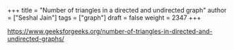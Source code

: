 +++
title = "Number of triangles in a directed and undirected graph"
author = ["Seshal Jain"]
tags = ["graph"]
draft = false
weight = 2347
+++

<https://www.geeksforgeeks.org/number-of-triangles-in-directed-and-undirected-graphs/>
